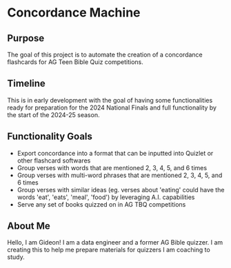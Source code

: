 # Concordance Machine

## Purpose
The goal of this project is to automate the creation of a concordance flashcards for AG Teen Bible Quiz competitions. 

## Timeline
This is in early development with the goal of having some functionalities ready for preparation for the 2024 National Finals and full functionality by the start of the 2024-25 season.

## Functionality Goals
- Export concordance into a format that can be inputted into Quizlet or other flashcard softwares
- Group verses with words that are mentioned 2, 3, 4, 5, and 6 times
- Group verses with multi-word phrases that are mentioned 2, 3, 4, 5, and 6 times
- Group verses with similar ideas (eg. verses about 'eating' could have the words 'eat', 'eats', 'meal', 'food') by leveraging A.I. capabilities
- Serve any set of books quizzed on in AG TBQ competitions

## About Me
Hello, I am Gideon! I am a data engineer and a former AG Bible quizzer. I am creating this to help me prepare materials for quizzers I am coaching to study.